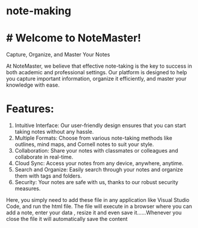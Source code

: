 # note-making
# # Welcome to NoteMaster!

Capture, Organize, and Master Your Notes

At NoteMaster, we believe that effective note-taking is the key to success in both academic and professional settings. Our platform is designed to help you capture important information, organize it efficiently, and master your knowledge with ease.

# Features:

1. Intuitive Interface: Our user-friendly design ensures that you can start taking notes without any hassle.
2. Multiple Formats: Choose from various note-taking methods like outlines, mind maps, and Cornell notes to suit your style.
3. Collaboration: Share your notes with classmates or colleagues and collaborate in real-time.
4. Cloud Sync: Access your notes from any device, anywhere, anytime.
5. Search and Organize: Easily search through your notes and organize them with tags and folders.
6. Security: Your notes are safe with us, thanks to our robust security measures.

Here, you simply need to add these file in any application like Visual Studio Code, and run the html file.
The file will execute in a browser where you can add a note, enter your data , resize it and even save it......Whenever you close the file it will automatically save the content 
